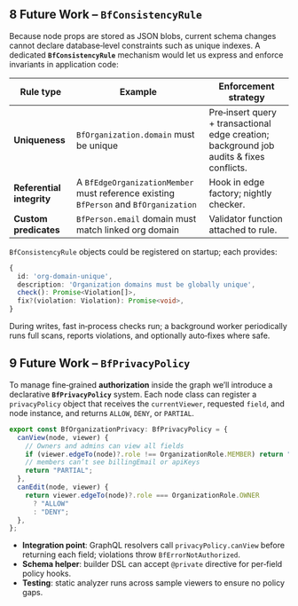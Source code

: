 ## 8 Future Work – `BfConsistencyRule`

Because node props are stored as JSON blobs, current schema changes cannot
declare database‑level constraints such as unique indexes. A dedicated
**`BfConsistencyRule`** mechanism would let us express and enforce invariants in
application code:

| Rule type                 | Example                                                                              | Enforcement strategy                                                                     |
| ------------------------- | ------------------------------------------------------------------------------------ | ---------------------------------------------------------------------------------------- |
| **Uniqueness**            | `BfOrganization.domain` must be unique                                               | Pre‑insert query + transactional edge creation; background job audits & fixes conflicts. |
| **Referential integrity** | A `BfEdgeOrganizationMember` must reference existing `BfPerson` and `BfOrganization` | Hook in edge factory; nightly checker.                                                   |
| **Custom predicates**     | `BfPerson.email` domain must match linked org domain                                 | Validator function attached to rule.                                                     |

`BfConsistencyRule` objects could be registered on startup; each provides:

```ts
{
  id: 'org-domain-unique',
  description: 'Organization domains must be globally unique',
  check(): Promise<Violation[]>,
  fix?(violation: Violation): Promise<void>,
}
```

During writes, fast in‑process checks run; a background worker periodically runs
full scans, reports violations, and optionally auto‑fixes where safe.

## 9 Future Work – `BfPrivacyPolicy`

To manage fine‑grained **authorization** inside the graph we’ll introduce a
declarative **`BfPrivacyPolicy`** system. Each node class can register a
`privacyPolicy` object that receives the `currentViewer`, requested `field`, and
node instance, and returns `ALLOW`, `DENY`, or `PARTIAL`.

```ts
export const BfOrganizationPrivacy: BfPrivacyPolicy = {
  canView(node, viewer) {
    // Owners and admins can view all fields
    if (viewer.edgeTo(node)?.role !== OrganizationRole.MEMBER) return "ALLOW";
    // members can’t see billingEmail or apiKeys
    return "PARTIAL";
  },
  canEdit(node, viewer) {
    return viewer.edgeTo(node)?.role === OrganizationRole.OWNER
      ? "ALLOW"
      : "DENY";
  },
};
```

- **Integration point**: GraphQL resolvers call `privacyPolicy.canView` before
  returning each field; violations throw `BfErrorNotAuthorized`.
- **Schema helper**: builder DSL can accept `@private` directive for per‑field
  policy hooks.
- **Testing**: static analyzer runs across sample viewers to ensure no policy
  gaps.

